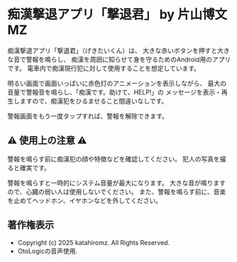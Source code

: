 ﻿# 痴漢撃退アプリ「撃退君」 by 片山博文MZ

痴漢撃退アプリ「撃退君」（げきたいくん）は、
大きな赤いボタンを押すと大きな音で警報を鳴らし、
痴漢を周囲に知らせて身を守るためのAndroid用のアプリです。
電車内で痴漢現行犯に対して使用することを想定しています。

明るい画面で画面いっぱいに赤色灯のアニメーションを表示しながら、
最大の音量で警報音を鳴らし、「痴漢です。助けて、HELP!」の
メッセージを表示・再生しますので、痴漢犯をひるませること間違いなしです。

警報画面をもう一度タップすれば、警報を解除できます。

## ⚠ 使用上の注意 ⚠

警報を鳴らす前に痴漢犯の顔や特徴などを確認してください。
犯人の写真を撮ると確実です。

警報を鳴らすと一時的にシステム音量が最大になります。
大きな音が鳴りますので、心臓の弱い人は使用しないでください。
また、警報を鳴らす前に、音楽を止めてヘッドホン、イヤホンなどを外してください。

## 著作権表示

- Copyright (c) 2025 katahiromz. All Rights Reserved.
- OtoLogicの音声使用.

